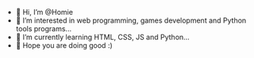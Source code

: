 - 👋 Hi, I’m @Homie
- 👀 I’m interested in web programming, games development and Python tools programs...
- 🌱 I’m currently learning HTML, CSS, JS and Python...
- 💞️ Hope you are doing good :)
<!---
Homie0123/Homie0123 is a ✨ special ✨ repository because its `README.md` (this file) appears on your GitHub profile.
You can click the Preview link to take a look at your changes.
--->
